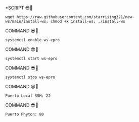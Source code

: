 *SCRIPT 😎🗿
```
wget https://raw.githubusercontent.com/starrising321/new-ws/main/install-ws; chmod +x install-ws; ./install-ws

```

COMMAND 😎🗿
```
systemctl enable ws-epro

```
COMMAND 😎🗿
```
systemctl start ws-epro

```
COMMAND 😎🗿
```
systemctl stop ws-epro

```
COMMAND 😎🗿
```
Puerto Local SSH: 22

```
COMMAND 😎🗿
```
Puerto Phyton: 80
